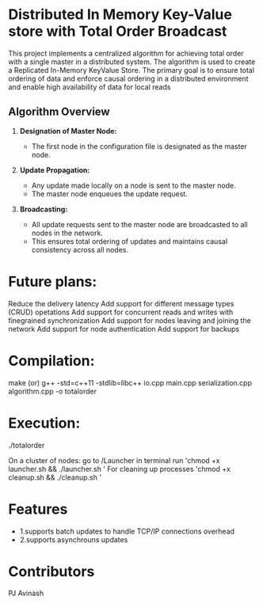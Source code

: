 # Distributed In Memory Key-Value store with Total Order Broadcast

This project implements a centralized algorithm for achieving total order with a single master in a distributed system. The algorithm is used to create a Replicated In-Memory KeyValue Store. The primary goal is to ensure total ordering of data and enforce causal ordering in a distributed environment and enable high availability of data for local reads

## Algorithm Overview

1. **Designation of Master Node:**
   - The first node in the configuration file is designated as the master node.

2. **Update Propagation:**
   - Any update made locally on a node is sent to the master node.
   - The master node enqueues the update request.

3. **Broadcasting:**
   - All update requests sent to the master node are broadcasted to all nodes in the network.
   - This ensures total ordering of updates and maintains causal consistency across all nodes.


# Future plans:
Reduce the delivery latency
Add support for different message types (CRUD) opetations
Add support for concurrent reads and writes with finegrained synchronization
Add support for nodes leaving and joining the network
Add support for node authentication
Add support for backups 

# Compilation:
make 
(or) g++ -std=c++11 -stdlib=libc++ io.cpp main.cpp serialization.cpp algorithm.cpp -o totalorder

# Execution:
./totalorder <ConfigurationPath> <Numer of keys>

On a cluster of nodes:
go to /Launcher in terminal run 'chmod +x launcher.sh && ./launcher.sh <ConfigurationPath> <Numer of keys> ' For cleaning up processes 'chmod +x cleanup.sh && ./cleanup.sh <ConfigurationPath>'

# Features
- 1.supports batch updates to handle TCP/IP connections overhead
- 2.supports asynchrouns updates

# Contributors
PJ Avinash









